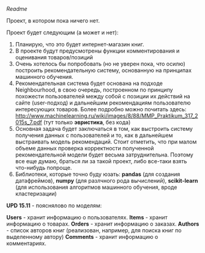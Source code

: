 *Readme*

Проект, в котором пока ничего нет.

Проект будет следующим (а может и нет):

1. Планирую, что это будет интернет-магазин книг.
2. В проекте будут предусмотрены функции комментирования и оценивания товаров/позиций
3. Очень хотелось бы попробовать (но не уверен пока, что осилю) построить рекомендательную систему, основанную на принципах машинного обучения.
4. Рекомендательная система будет основана на подходе Neighbourhood, в свою очередь, построенном по принципу похожести пользователей между собой с позиции их действий на сайте (user-подход) и дальнейшим рекомендациям пользователю интересующих товаров. Более подробно можно почитать здесь: http://www.machinelearning.ru/wiki/images/8/88/MMP_Praktikum_317_2015s_7.pdf (тут только **эвристика**, без кода)
5. Основная задача будет заключаться в том, как выстроить систему получения данных с пользователей и то, как в дальнейшем выстраивать модель рекомендаций. Стоит отметить, что при малом объеме данных проверка корректности полученной рекомендательной модели будет весьма затруднительна. Поэтому все еще думаю, браться ли за такой проект, либо все-таки взять что-нибудь попроще.
6. Библиотеки, которые точно буду юзать: **pandas** (для создания датафреймов), **numpy** (для разлчного рода вычислений), **scikit-learn** (для использования алгоритмов машинного обучения, вроде кластеризации)

**UPD 15.11** - пояснялово по моделям:

**Users** - хранит информацию о пользователях.
**Items** - хранит информацию о товарах.
**Orders** - хранит информацию о заказах.
**Authors** - список авторов книг (реализован, например, для поиска книг по выделенному автору)
**Comments** - хранит информацию о комментариях.

